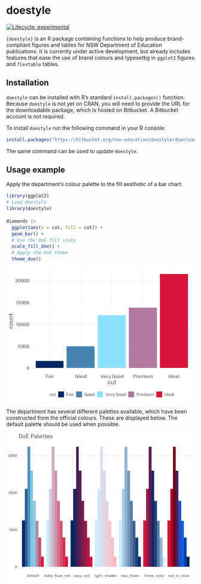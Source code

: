 <!-- README.md is generated from README.Rmd. Please edit that file -->

# doestyle

<!-- badges: start -->

[![Lifecycle:
experimental](https://img.shields.io/badge/lifecycle-experimental-orange.svg)](https://lifecycle.r-lib.org/articles/stages.html#experimental)
<!-- badges: end -->

`{doestyle}` is an R package containing functions to help produce
brand-compliant figures and tables for NSW Department of Education
publications. It is currently under active development, but already
includes features that ease the use of brand colours and typesettig in
`ggplot2` figures and `flextable` tables.

## Installation

`doestyle` can be installed with R’s standard `install.packages()`
function. Because `doestyle` is not yet on CRAN, you will need to
provide the URL for the downloadable package, which is hosted on
Bitbucket. A Bitbucket account is not required.

To install `doestyle` run the following command in your R console:

``` r
install.packages("https://bitbucket.org/nsw-education/doestyle/downloads/doestyle_latest.tar.gz")
```

The same command can be used to update `doestyle`.

## Usage example

Apply the department’s colour palette to the fill aesthetic of a bar
chart:

``` r
library(ggplot2)
# Load doestyle
library(doestyle)

diamonds |>
  ggplot(aes(x = cut, fill = cut)) +
  geom_bar() +
  # Use the DoE fill scale
  scale_fill_doe() + 
  # Apply the DoE theme
  theme_doe()
```

<img src="./man/figures/README-example-1.png" width="800px" />

The department has several different palettes available, which have been
constructed from the official colours. These are displayed below. The
default palette should be used when possible.

<img src="./man/figures/README-show-palettes-1.png" width="800px" />

